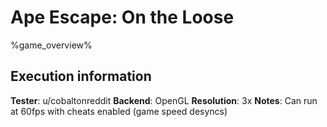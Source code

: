 # Ape Escape: On the Loose 

%game_overview%

## Execution information

**Tester**: u/cobaltonreddit
**Backend**: OpenGL
**Resolution**: 3x
**Notes**: Can run at 60fps with cheats enabled (game speed desyncs)